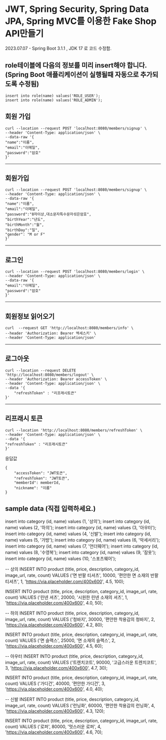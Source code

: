 # JWT, Spring Security, Spring Data JPA, Spring MVC를 이용한 Fake Shop API만들기

2023.07.07 - Spring Boot 3.1.1 , JDK 17 로 코드 수정함.


## role테이블에 다음의 정보를 미리 insert해야 합니다. (Spring Boot 애플리케이션이 실행될때 자동으로 추가되도록 수정됨)

```
insert into role(name) values('ROLE_USER');
insert into role(name) values('ROLE_ADMIN');
```


## 회원 가입

```
curl --location --request POST 'localhost:8080/members/signup' \
--header 'Content-Type: application/json' \
--data-raw '{
"name":"이름",
"email":"이메일",
"password":"암호"
}'
```

---

## 회원가입

```
curl --location --request POST 'localhost:8080/members/signup' \
--header 'Content-Type: application/json' \
--data-raw '{
"name":"이름",
"email":"이메일",
"password":"8자이상,대소문자특수문자섞은암호",
"birthYear":"년도",
"birthMonth":"월",
"birthDay":"일",
"gender": "M or F"
}'
```

---

## 로그인

```
curl --location --request POST 'localhost:8080/members/login' \
--header 'Content-Type: application/json' \
--data-raw '{
"email":"이메일",
"password":"암호"
}'
```

---

## 회원정보 읽어오기

```
curl  --request GET 'http://localhost:8080/members/info' \
--header 'Authorization: Bearer 엑세스키' \
--header 'Content-Type: application/json'
```

---

## 로그아웃

```
curl --location --request DELETE 'http://localhost:8080/members/logout' \
--header 'Authorization: Bearer accessToken' \
--header 'Content-Type: application/json' \
--data '{
    "refreshToken" : "리프래시토큰"
}'
```
---

## 리프래시 토큰

```
curl --location 'http://localhost:8080/members/refreshToken' \
--header 'Content-Type: application/json' \
--data '{
"refreshToken" : "리프래시토큰"
}'
```

응답값

```
{
    "accessToken": "JWT토큰",
    "refreshToken": "JWT토큰",
    "memberId": memberId,
    "nickname": "이름"
}
```


## sample data (직접 입력하세요.)

insert into category (id, name) values (1, '상의');
insert into category (id, name) values (2, '하의');
insert into category (id, name) values (3, '아우터');
insert into category (id, name) values (4, '신발');
insert into category (id, name) values (5, '가방');
insert into category (id, name) values (6, '악세서리');
insert into category (id, name) values (7, '언더웨어');
insert into category (id, name) values (8, '수영복');
insert into category (id, name) values (9, '잠옷');
insert into category (id, name) values (10, '스포츠웨어');



-- 상의
INSERT INTO product (title, price, description, category_id, image_url, rate, count)
VALUES ('면 반팔 티셔츠', 10000, '편안한 면 소재의 반팔 티셔츠', 1, 'https://via.placeholder.com/400x600', 4.5, 100);

INSERT INTO product (title, price, description, category_id, image_url, rate, count)
VALUES ('린넨 셔츠', 20000, '시원한 린넨 소재의 셔츠', 1, 'https://via.placeholder.com/400x600', 4.0, 50);

-- 하의
INSERT INTO product (title, price, description, category_id, image_url, rate, count)
VALUES ('청바지', 30000, '편안한 착용감의 청바지', 2, 'https://via.placeholder.com/400x600', 4.2, 80);

INSERT INTO product (title, price, description, category_id, image_url, rate, count)
VALUES ('면 슬랙스', 25000, '면 소재의 슬랙스', 2, 'https://via.placeholder.com/400x600', 4.5, 60);

-- 아우터
INSERT INTO product (title, price, description, category_id, image_url, rate, count)
VALUES ('트렌치코트', 90000, '고급스러운 트렌치코트', 3, 'https://via.placeholder.com/400x600', 4.7, 30);

INSERT INTO product (title, price, description, category_id, image_url, rate, count)
VALUES ('가디건', 40000, '편안한 가디건', 3, 'https://via.placeholder.com/400x600', 4.0, 40);

-- 신발
INSERT INTO product (title, price, description, category_id, image_url, rate, count)
VALUES ('런닝화', 60000, '편안한 착용감의 런닝화', 4, 'https://via.placeholder.com/400x600', 4.3, 120);

INSERT INTO product (title, price, description, category_id, image_url, rate, count)
VALUES ('로퍼', 80000, '멋스러운 로퍼', 4, 'https://via.placeholder.com/400x600', 4.6, 70);



